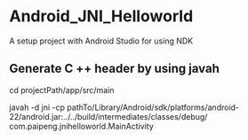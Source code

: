 # Android_JNI_Helloworld
A setup project with Android Studio for using NDK

## Generate C ++ header by using javah
cd projectPath/app/src/main

javah -d jni -cp pathTo/Library/Android/sdk/platforms/android-22/android.jar:../../build/intermediates/classes/debug/ com.paipeng.jnihelloworld.MainActivity

